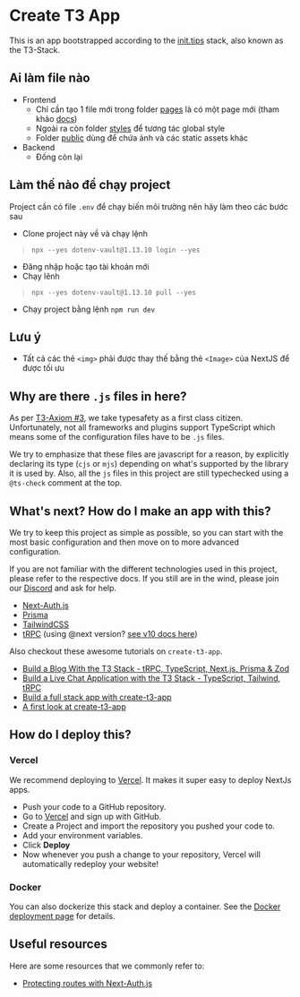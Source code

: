 # Create T3 App

This is an app bootstrapped according to the [init.tips](https://init.tips) stack, also known as the T3-Stack.

## Ai làm file nào

- Frontend
  - Chỉ cần tạo 1 file mới trong folder [pages](./src/pages/) là có một page mới (tham khảo [docs](https://nextjs.org/docs/basic-features/pages))
  - Ngoài ra còn folder [styles](./src/styles/) để tương tác global style
  - Folder [public](./public/) dùng để chứa ảnh và các static assets khác
- Backend
  - Đống còn lại

## Làm thế nào để chạy project

Project cần có file `.env` để chạy biến môi trường nên hãy làm theo các bước sau

- Clone project này về và chạy lệnh

> `npx --yes dotenv-vault@1.13.10 login --yes`

- Đăng nhập hoặc tạo tài khoản mới
- Chạy lênh

> `npx --yes dotenv-vault@1.13.10 pull --yes`

- Chạy project bằng lệnh `npm run dev`

## Lưu ý

- Tất cả các thẻ `<img>` phải được thay thế bằng thẻ `<Image>` của NextJS để được tối ưu

## Why are there `.js` files in here?

As per [T3-Axiom #3](https://github.com/t3-oss/create-t3-app/tree/next#3-typesafety-isnt-optional), we take typesafety
as a first class citizen. Unfortunately, not all frameworks and plugins support TypeScript which means some of the
configuration files have to be `.js` files.

We try to emphasize that these files are javascript for a reason, by explicitly declaring its type (`cjs` or `mjs`)
depending on what's supported by the library it is used by. Also, all the `js` files in this project are still
typechecked using a `@ts-check` comment at the top.

## What's next? How do I make an app with this?

We try to keep this project as simple as possible, so you can start with the most basic configuration and then move on
to more advanced configuration.

If you are not familiar with the different technologies used in this project, please refer to the respective docs. If you still are in the wind, please join our [Discord](https://t3.gg/discord) and ask for help.

- [Next-Auth.js](https://next-auth.js.org)
- [Prisma](https://prisma.io)
- [TailwindCSS](https://tailwindcss.com)
- [tRPC](https://trpc.io) (using @next version? [see v10 docs here](https://trpc.io/docs/v10/))

Also checkout these awesome tutorials on `create-t3-app`.

- [Build a Blog With the T3 Stack - tRPC, TypeScript, Next.js, Prisma & Zod](https://www.youtube.com/watch?v=syEWlxVFUrY)
- [Build a Live Chat Application with the T3 Stack - TypeScript, Tailwind, tRPC](https://www.youtube.com/watch?v=dXRRY37MPuk)
- [Build a full stack app with create-t3-app](https://www.nexxel.dev/blog/ct3a-guestbook)
- [A first look at create-t3-app](https://dev.to/ajcwebdev/a-first-look-at-create-t3-app-1i8f)

## How do I deploy this?

### Vercel

We recommend deploying to [Vercel](https://vercel.com/?utm_source=t3-oss&utm_campaign=oss). It makes it super easy to deploy NextJs apps.

- Push your code to a GitHub repository.
- Go to [Vercel](https://vercel.com/?utm_source=t3-oss&utm_campaign=oss) and sign up with GitHub.
- Create a Project and import the repository you pushed your code to.
- Add your environment variables.
- Click **Deploy**
- Now whenever you push a change to your repository, Vercel will automatically redeploy your website!

### Docker

You can also dockerize this stack and deploy a container. See the [Docker deployment page](https://create-t3-app-nu.vercel.app/en/deployment/docker) for details.

## Useful resources

Here are some resources that we commonly refer to:

- [Protecting routes with Next-Auth.js](https://next-auth.js.org/configuration/nextjs#unstable_getserversession)
